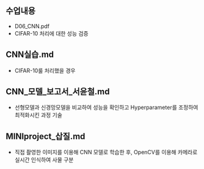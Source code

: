 ## 수업내용
* D06_CNN.pdf
* CIFAR-10 처리에 대한 성능 검증
## CNN실습.md
* CIFAR-10룰 처리했을 경우 
## CNN_모델_보고서_서윤철.md
* 선형모델과 신경망모델을 비교하여 성능을 확인하고 Hyperparameter를 조정하여 최적화시킨 과정 기술
## MINIproject_삽질.md
* 직접 촬영한 이미지를 이용해 CNN 모델로 학습한 후, OpenCV를 이용해 카메라로 실시간 인식하여 사물 구분
